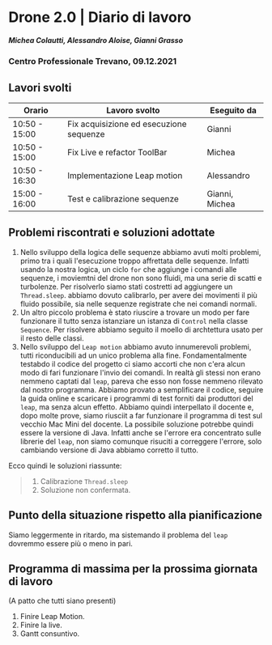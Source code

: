 # Drone 2.0 | Diario di lavoro
##### Michea Colautti, Alessandro Aloise, Gianni Grasso
### Centro Professionale Trevano, 09.12.2021

## Lavori svolti


|Orario        |Lavoro svolto                                                      |Eseguito da         |
|--------------|-------------------------------------------------------------------|--------------------|
|10:50 - 15:00 | Fix acquisizione ed esecuzione sequenze                           | Gianni             |
|10:50 - 15:00 | Fix Live e refactor ToolBar                                       | Michea             |
|10:50 - 16:30 | Implementazione Leap motion                                       | Alessandro         |
|15:00 - 16:00 | Test e calibrazione sequenze                                      | Gianni, Michea     |



## Problemi riscontrati e soluzioni adottate

1. Nello sviluppo della logica delle sequenze abbiamo avuti molti problemi, primo tra i quali l'esecuzione troppo affrettata delle sequenze. Infatti usando la nostra logica, un ciclo `for` che aggiunge i comandi alle sequenze, i moviemtni del drone non sono fluidi, ma una serie di scatti e turbolenze. Per risolverlo siamo stati costretti ad aggiungere un `Thread.sleep`. abbiamo dovuto calibrarlo, per avere dei movimenti il più fluido possibile, sia nelle sequenze registrate che nei comandi normali. 
2. Un altro piccolo problema è stato riuscire a trovare un modo per fare funzionare il tutto senza istanziare un istanza di `Control` nella classe `Sequence`. Per risolvere abbiamo seguito il moello di archtettura usato per il resto delle classi.
3. Nello sviluppo del `Leap motion` abbiamo avuto innumerevoli problemi, tutti riconducibili ad un unico problema alla fine. Fondamentalmente testabdo il codice del progetto ci siamo accorti che non c'era alcun modo di fari funzionare l'invio dei comandi. In realtà gli stessi non erano nemmeno captati dal `leap`, pareva che esso non fosse nemmeno rilevato dal nostro programma. Abbiamo provato a semplificare il codice, seguire la guida online e scaricare i programmi di test forniti dai produttori del `leap`, ma senza alcun effetto. Abbiamo quindi interpellato il docente e, dopo molte prove, siamo riusciit a far funzionare il programma di test sul vecchio Mac Mini del docente. La possibile soluzione potrebbe quindi essere la versione di Java. Infatti anche se l'errore era concentrato sulle librerie del `leap`, non siamo comunque risuciti a correggere l'errore, solo cambiando versione di Java abbiamo corretto il tutto.


Ecco quindi le soluzioni riassunte:

>1. Calibrazione `Thread.sleep`
>3. Soluzione non confermata.
##  Punto della situazione rispetto alla pianificazione
Siamo leggermente in ritardo, ma sistemando il problema del `leap` dovremmo essere più o meno in pari.

## Programma di massima per la prossima giornata di lavoro
(A patto che tutti siano presenti)
1. Finire Leap Motion.
2. Finire la live.
3. Gantt consuntivo.

